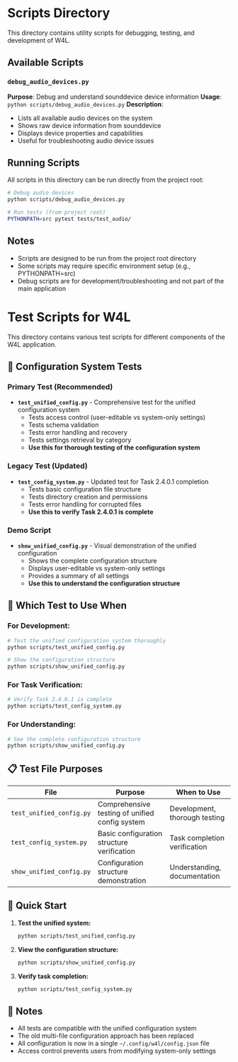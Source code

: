 # Scripts Directory

This directory contains utility scripts for debugging, testing, and development of W4L.

## Available Scripts

### `debug_audio_devices.py`
**Purpose**: Debug and understand sounddevice device information
**Usage**: `python scripts/debug_audio_devices.py`
**Description**: 
- Lists all available audio devices on the system
- Shows raw device information from sounddevice
- Displays device properties and capabilities
- Useful for troubleshooting audio device issues

## Running Scripts

All scripts in this directory can be run directly from the project root:

```bash
# Debug audio devices
python scripts/debug_audio_devices.py

# Run tests (from project root)
PYTHONPATH=src pytest tests/test_audio/
```

## Notes

- Scripts are designed to be run from the project root directory
- Some scripts may require specific environment setup (e.g., PYTHONPATH=src)
- Debug scripts are for development/troubleshooting and not part of the main application

# Test Scripts for W4L

This directory contains various test scripts for different components of the W4L application.

## 🔧 Configuration System Tests

### **Primary Test (Recommended)**
- **`test_unified_config.py`** - Comprehensive test for the unified configuration system
  - Tests access control (user-editable vs system-only settings)
  - Tests schema validation
  - Tests error handling and recovery
  - Tests settings retrieval by category
  - **Use this for thorough testing of the configuration system**

### **Legacy Test (Updated)**
- **`test_config_system.py`** - Updated test for Task 2.4.0.1 completion
  - Tests basic configuration file structure
  - Tests directory creation and permissions
  - Tests error handling for corrupted files
  - **Use this to verify Task 2.4.0.1 is complete**

### **Demo Script**
- **`show_unified_config.py`** - Visual demonstration of the unified configuration
  - Shows the complete configuration structure
  - Displays user-editable vs system-only settings
  - Provides a summary of all settings
  - **Use this to understand the configuration structure**

## 🎯 **Which Test to Use When**

### **For Development:**
```bash
# Test the unified configuration system thoroughly
python scripts/test_unified_config.py

# Show the configuration structure
python scripts/show_unified_config.py
```

### **For Task Verification:**
```bash
# Verify Task 2.4.0.1 is complete
python scripts/test_config_system.py
```

### **For Understanding:**
```bash
# See the complete configuration structure
python scripts/show_unified_config.py
```

## 📋 **Test File Purposes**

| File | Purpose | When to Use |
|------|---------|-------------|
| `test_unified_config.py` | Comprehensive testing of unified config system | Development, thorough testing |
| `test_config_system.py` | Basic configuration structure verification | Task completion verification |
| `show_unified_config.py` | Configuration structure demonstration | Understanding, documentation |

## 🚀 **Quick Start**

1. **Test the unified system:**
   ```bash
   python scripts/test_unified_config.py
   ```

2. **View the configuration structure:**
   ```bash
   python scripts/show_unified_config.py
   ```

3. **Verify task completion:**
   ```bash
   python scripts/test_config_system.py
   ```

## 📝 **Notes**

- All tests are compatible with the unified configuration system
- The old multi-file configuration approach has been replaced
- All configuration is now in a single `~/.config/w4l/config.json` file
- Access control prevents users from modifying system-only settings 